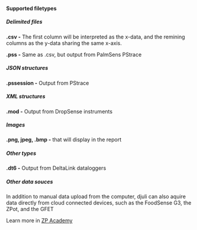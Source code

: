 #### Supported filetypes

##### Delimited files

**.csv -** The first column will be interpreted as the x-data, and the remining columns as the y-data sharing the same x-axis. 

**.pss -** Same as .csv, but output from PalmSens PStrace

##### JSON structures

**.pssession -** Output from PStrace

##### XML structures

**.mod -** Output from DropSense instruments

##### Images

**.png, jpeg, .bmp -** that will display in the report

##### Other types

**.dt6 -**  Output from DeltaLink dataloggers

##### Other data souces

In addition to manual data upload from the computer, djuli can also aquire data directly from cloud connected devices, such as the FoodSense G3, the ZPot, and the GFET



Learn more in [ZP Academy](https://academy.zimmerpeacock.com/courses)